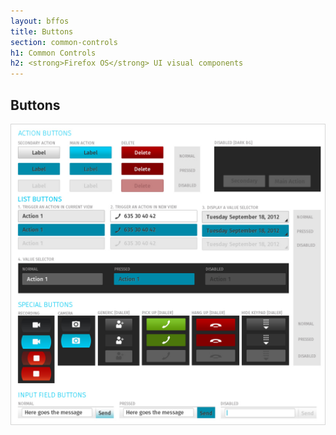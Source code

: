 ```yaml
---
layout: bffos
title: Buttons
section: common-controls
h1: Common Controls
h2: <strong>Firefox OS</strong> UI visual components
---
```


## Buttons

![alt Buttons](../images/CC/02-CC_Buttons.jpg)
